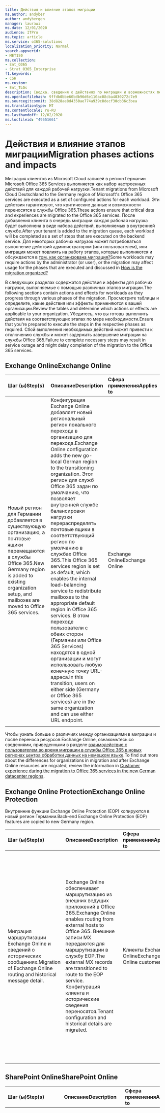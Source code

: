```yaml
---
title: Действия и влияние этапов миграции
ms.author: andyber
author: andybergen
manager: laurawi
ms.date: 12/01/2020
audience: ITPro
ms.topic: article
ms.service: o365-solutions
localization_priority: Normal
search.appverid:
- MET150
ms.collection:
- Ent_O365
- Strat_O365_Enterprise
f1.keywords:
- CSH
ms.custom:
- Ent_TLGs
description: Сводка. сведения о действиях по миграции и возможностях перехода от Microsoft Cloud Германии (Microsoft Cloud записей) к службам Office 365 в новом регионе для немецкого центра обработки данных.
ms.openlocfilehash: 9ffdb0bbe60bdb96d6e110ac08cba4030272c7e9
ms.sourcegitcommit: 38d828ae8d4350ae774a939c8decf30cb36c3bea
ms.translationtype: MT
ms.contentlocale: ru-RU
ms.lasthandoff: 12/02/2020
ms.locfileid: "49551661"
---
```

# <a name="migration-phases-actions-and-impacts"></a><span data-ttu-id="cecff-103">Действия и влияние этапов миграции</span><span class="sxs-lookup"><span data-stu-id="cecff-103">Migration phases actions and impacts</span></span>

<span data-ttu-id="cecff-104">Миграция клиентов из Microsoft Cloud записей в регион Германии Microsoft Office 365 Services выполняется как набор настроенных действий для каждой рабочей нагрузки.</span><span class="sxs-lookup"><span data-stu-id="cecff-104">Tenant migrations from Microsoft Cloud Deutschland to the Germany region of Microsoft's Office 365 services are executed as a set of configured actions for each workload.</span></span> <span data-ttu-id="cecff-105">Эти действия гарантируют, что критические данные и возможности переносятся в службы Office 365.</span><span class="sxs-lookup"><span data-stu-id="cecff-105">These actions ensure that critical data and experiences are migrated to the Office 365 services.</span></span> <span data-ttu-id="cecff-106">После добавления клиента в очередь миграции каждая рабочая нагрузка будет выполнена в виде набора действий, выполняемых в внутренней службе.</span><span class="sxs-lookup"><span data-stu-id="cecff-106">After your tenant is added to the migration queue, each workload will be completed as a set of steps that are executed on the backend service.</span></span> <span data-ttu-id="cecff-107">Для некоторых рабочих нагрузок может потребоваться выполнение действий администратором (или пользователем), или миграция может повлиять на работу этапов, которые выполняются и обсуждаются в [том, как организована миграция?](ms-cloud-germany-transition.md#how-is-the-migration-organized)</span><span class="sxs-lookup"><span data-stu-id="cecff-107">Some workloads may require actions by the administrator (or user), or the migration may affect usage for the phases that are executed and discussed in [How is the migration organized?](ms-cloud-germany-transition.md#how-is-the-migration-organized)</span></span>

<span data-ttu-id="cecff-108">В следующих разделах содержатся действия и эффекты для рабочих нагрузок, выполняемые с помощью различных этапов миграции.</span><span class="sxs-lookup"><span data-stu-id="cecff-108">The following sections contain actions and effects for workloads as they progress through various phases of the migration.</span></span> <span data-ttu-id="cecff-109">Просмотрите таблицы и определите, какие действия или эффекты применяются к вашей организации.</span><span class="sxs-lookup"><span data-stu-id="cecff-109">Review the tables and determine which actions or effects are applicable to your organization.</span></span> <span data-ttu-id="cecff-110">Убедитесь, что вы готовы выполнить действия на соответствующих этапах по мере необходимости.</span><span class="sxs-lookup"><span data-stu-id="cecff-110">Ensure that you're prepared to execute the steps in the respective phases as required.</span></span> <span data-ttu-id="cecff-111">Сбой выполнения необходимых действий может привести к отключению службы и может задержать завершение миграции на службы Office 365.</span><span class="sxs-lookup"><span data-stu-id="cecff-111">Failure to complete necessary steps may result in service outage and might delay completion of the migration to the Office 365 services.</span></span>

## <a name="exchange-online"></a><span data-ttu-id="cecff-112">Exchange Online</span><span class="sxs-lookup"><span data-stu-id="cecff-112">Exchange Online</span></span>

| <span data-ttu-id="cecff-113">Шаг (ы)</span><span class="sxs-lookup"><span data-stu-id="cecff-113">Step(s)</span></span> | <span data-ttu-id="cecff-114">Описание</span><span class="sxs-lookup"><span data-stu-id="cecff-114">Description</span></span> | <span data-ttu-id="cecff-115">Сфера применения</span><span class="sxs-lookup"><span data-stu-id="cecff-115">Applies to</span></span> | <span data-ttu-id="cecff-116">Влияние</span><span class="sxs-lookup"><span data-stu-id="cecff-116">Impact</span></span> |
|:-------|:-----|:-------|:-------|
| <span data-ttu-id="cecff-117">Новый регион для Германии добавляется в существующую организацию, а почтовые ящики перемещаются в службы Office 365.</span><span class="sxs-lookup"><span data-stu-id="cecff-117">New Germany region is added to existing organization setup, and mailboxes are moved to Office 365 services.</span></span> | <span data-ttu-id="cecff-118">Конфигурация Exchange Online добавляет новый региональный регион локального перехода в организацию для перехода.</span><span class="sxs-lookup"><span data-stu-id="cecff-118">Exchange Online configuration adds the new go-local German region to the transitioning organization.</span></span> <span data-ttu-id="cecff-119">Этот регион для служб Office 365 задан по умолчанию, что позволяет внутренней службе балансировки нагрузки перераспределять почтовые ящики в соответствующий регион по умолчанию в службах Office 365.</span><span class="sxs-lookup"><span data-stu-id="cecff-119">This Office 365 services region is set as default, which enables the internal load-balancing service to redistribute mailboxes to the appropriate default region in Office 365 services.</span></span> <span data-ttu-id="cecff-120">В этом переходе пользователи с обеих сторон (Германии или Office 365 Services) находятся в одной организации и могут использовать любую конечную точку URL-адреса.</span><span class="sxs-lookup"><span data-stu-id="cecff-120">In this transition, users on either side (Germany or Office 365 services) are in the same organization and can use either URL endpoint.</span></span> | <span data-ttu-id="cecff-121">Exchange Online</span><span class="sxs-lookup"><span data-stu-id="cecff-121">Exchange Online</span></span> | <span data-ttu-id="cecff-122">— Переход пользователей и служб с URL-адресов Германии на URL-адреса служб Office 365 ( `https://outlook.office365.com` ).</span><span class="sxs-lookup"><span data-stu-id="cecff-122">- Transition users and services from Germany URLs to Office 365 services URLs (`https://outlook.office365.com`).</span></span> <br><br> <span data-ttu-id="cecff-123">-Пользователи продолжат получать доступ к службе с помощью устаревших URL-адресов Германии во время миграции.</span><span class="sxs-lookup"><span data-stu-id="cecff-123">- Users will continue to access the service via legacy Germany URLs during the migration.</span></span> <span data-ttu-id="cecff-124">Немедленные действия не требуются.</span><span class="sxs-lookup"><span data-stu-id="cecff-124">No immediate action needed.</span></span> <br><br> <span data-ttu-id="cecff-125">-Пользователи должны приступить к работе с office.com Portal для компонентов Office Online (календарь, почта, люди).</span><span class="sxs-lookup"><span data-stu-id="cecff-125">- Users should begin to use the office.com portal for Office Online features (Calendar, Mail, People).</span></span> <span data-ttu-id="cecff-126">Переход к службам, которые еще не перенесены в службы Office 365, не будет работать до переноса.</span><span class="sxs-lookup"><span data-stu-id="cecff-126">Navigation to services that aren't yet migrated to Office 365 services won't function until migrated.</span></span> <br><br> <span data-ttu-id="cecff-127">-Outlook Web App не будет предоставлять доступ к общедоступным папкам во время миграции.</span><span class="sxs-lookup"><span data-stu-id="cecff-127">- Outlook Web App won't provide the public folder experience during migration.</span></span> |
|||||

<span data-ttu-id="cecff-128">Чтобы узнать больше о различиях между организациями в миграции и после переноса ресурсов Exchange Online, ознакомьтесь со сведениями, приведенными в разделе [взаимодействие с пользователем во время миграции в службы Office 365 в новых регионах центра обработки данных на немецком языке](ms-cloud-germany-transition-experience.md).</span><span class="sxs-lookup"><span data-stu-id="cecff-128">To find out more about the differences for organizations in migration and after Exchange Online resources are migrated, review the information in [Customer experience during the migration to Office 365 services in the new German datacenter regions](ms-cloud-germany-transition-experience.md).</span></span>

## <a name="exchange-online-protection"></a><span data-ttu-id="cecff-129">Exchange Online Protection</span><span class="sxs-lookup"><span data-stu-id="cecff-129">Exchange Online Protection</span></span>

<span data-ttu-id="cecff-130">Внутренние функции Exchange Online Protection (EOP) копируются в новый регион Германии.</span><span class="sxs-lookup"><span data-stu-id="cecff-130">Back-end Exchange Online Protection (EOP) features are copied to new Germany region.</span></span> 

| <span data-ttu-id="cecff-131">Шаг (ы)</span><span class="sxs-lookup"><span data-stu-id="cecff-131">Step(s)</span></span> | <span data-ttu-id="cecff-132">Описание</span><span class="sxs-lookup"><span data-stu-id="cecff-132">Description</span></span> | <span data-ttu-id="cecff-133">Сфера применения</span><span class="sxs-lookup"><span data-stu-id="cecff-133">Applies to</span></span> | <span data-ttu-id="cecff-134">Влияние</span><span class="sxs-lookup"><span data-stu-id="cecff-134">Impact</span></span> |
|:-------|:-----|:-------|:-------|
| <span data-ttu-id="cecff-135">Миграция маршрутизации Exchange Online и сведений о исторических сообщениях.</span><span class="sxs-lookup"><span data-stu-id="cecff-135">Migration of Exchange Online routing and historical message detail.</span></span> | <span data-ttu-id="cecff-136">Exchange Online обеспечивает маршрутизацию из внешних ведущих приложений в Office 365.</span><span class="sxs-lookup"><span data-stu-id="cecff-136">Exchange Online enables routing from external hosts to Office 365.</span></span> <span data-ttu-id="cecff-137">Внешние записи MX передаются для маршрутизации в службу EOP.</span><span class="sxs-lookup"><span data-stu-id="cecff-137">The external MX records are transitioned to route to the EOP service.</span></span> <span data-ttu-id="cecff-138">Конфигурация клиента и исторические сведения переносятся.</span><span class="sxs-lookup"><span data-stu-id="cecff-138">Tenant configuration and historical details are migrated.</span></span> | <span data-ttu-id="cecff-139">Клиенты Exchange Online</span><span class="sxs-lookup"><span data-stu-id="cecff-139">Exchange Online customers</span></span> | <span data-ttu-id="cecff-140">— Управляемые корпорацией Майкрософт DNS-записи обновляются с Office 365 Германии EOP до служб Office 365.</span><span class="sxs-lookup"><span data-stu-id="cecff-140">- Microsoft–managed DNS entries are updated from Office 365 Germany EOP to Office 365 services.</span></span> <br><br> <span data-ttu-id="cecff-141">— Клиенты должны подождать 30 дней после EOP двойной записи для миграции EOP.</span><span class="sxs-lookup"><span data-stu-id="cecff-141">- Customers should wait for 30 days after EOP dual write for EOP migration.</span></span> <span data-ttu-id="cecff-142">В противном случае могут возникать потери данных.</span><span class="sxs-lookup"><span data-stu-id="cecff-142">Otherwise, there may be data loss.</span></span> |
|||||

## <a name="sharepoint-online"></a><span data-ttu-id="cecff-143">SharePoint Online</span><span class="sxs-lookup"><span data-stu-id="cecff-143">SharePoint Online</span></span>

<!--

| Step(s) | Description | Applies to | Impact |
|:-------|:-----|:-------|:-------|
| SharePoint and OneDrive are transitioned. | SharePoint and OneDrive are migrated from Microsoft Cloud Deutschland to Office 365 services in this phase. Existing Microsoft Cloud Deutschland URLs are preserved (for example, `contoso.sharepoint.de`). Tokens that were issued by Microsoft Cloud Deutschland or Office 365 services are valid during the transition. | SharePoint customers | - Content will be read-only for two brief periods (less than x minutes) during migration. During this time, expect a "you can't edit content" banner in SharePoint. <br><br> - The search index won't be preserved, and may take up to 10 days to be rebuilt. <br><br> - SharePoint/OneDrive content will be read-only for two brief periods (less than x minutes) during migration. Users will see a "you can't edit content" banner briefly during this time. <br><br> - The search index may be unavailable while the index is rebuilt. During this period, search queries might not return complete results. <br><br> - Existing sites are preserved. |
|||||

--> 

| <span data-ttu-id="cecff-144">Шаг (ы)</span><span class="sxs-lookup"><span data-stu-id="cecff-144">Step(s)</span></span> | <span data-ttu-id="cecff-145">Описание</span><span class="sxs-lookup"><span data-stu-id="cecff-145">Description</span></span> | <span data-ttu-id="cecff-146">Сфера применения</span><span class="sxs-lookup"><span data-stu-id="cecff-146">Applies to</span></span> | <span data-ttu-id="cecff-147">Влияние</span><span class="sxs-lookup"><span data-stu-id="cecff-147">Impact</span></span> |
|:-------|:-----|:-------|:-------|
| <span data-ttu-id="cecff-148">SharePoint и OneDrive переходят.</span><span class="sxs-lookup"><span data-stu-id="cecff-148">SharePoint and OneDrive are transitioned.</span></span> | <span data-ttu-id="cecff-149">SharePoint и OneDrive переносятся из Microsoft Cloud записей в службы Office 365 на этом этапе.</span><span class="sxs-lookup"><span data-stu-id="cecff-149">SharePoint and OneDrive are migrated from Microsoft Cloud Deutschland to Office 365 services in this phase.</span></span> <span data-ttu-id="cecff-150">Существующие URL-адреса записей Microsoft Cloud сохраняются (например, `contoso.sharepoint.de` ).</span><span class="sxs-lookup"><span data-stu-id="cecff-150">Existing Microsoft Cloud Deutschland URLs are preserved (for example, `contoso.sharepoint.de`).</span></span> <span data-ttu-id="cecff-151">Маркеры, выпущенные корпорацией Майкрософт Cloud записей или Office 365 Services, действительны во время перехода.</span><span class="sxs-lookup"><span data-stu-id="cecff-151">Tokens that were issued by Microsoft Cloud Deutschland or Office 365 services are valid during the transition.</span></span> | <span data-ttu-id="cecff-152">Клиенты SharePoint</span><span class="sxs-lookup"><span data-stu-id="cecff-152">SharePoint customers</span></span> | <span data-ttu-id="cecff-153">— Контент будет доступен только для чтения в течение двух коротких периодов во время миграции.</span><span class="sxs-lookup"><span data-stu-id="cecff-153">- Content will be read-only for two brief periods during migration.</span></span> <span data-ttu-id="cecff-154">В течение этого времени вы можете запустить баннер "вы не можете редактировать контент" в SharePoint.</span><span class="sxs-lookup"><span data-stu-id="cecff-154">During this time, expect a "you can't edit content" banner in SharePoint.</span></span> <br><br> <span data-ttu-id="cecff-155">— Индекс поиска не будет сохранен и может потребоваться до 10 дней для перестроения.</span><span class="sxs-lookup"><span data-stu-id="cecff-155">- The search index won't be preserved, and may take up to 10 days to be rebuilt.</span></span> <br><br> <span data-ttu-id="cecff-156">-Контент SharePoint/OneDrive будет доступен только для чтения в течение двух коротких периодов во время миграции.</span><span class="sxs-lookup"><span data-stu-id="cecff-156">- SharePoint/OneDrive content will be read-only for two brief periods during migration.</span></span> <span data-ttu-id="cecff-157">В течение этого времени на короткое время в этом случае пользователи видят баннер "вы не можете редактировать контент".</span><span class="sxs-lookup"><span data-stu-id="cecff-157">Users will see a "you can't edit content" banner briefly during this time.</span></span> <br><br> <span data-ttu-id="cecff-158">— Индекс поиска может быть недоступен при перестроении индекса.</span><span class="sxs-lookup"><span data-stu-id="cecff-158">- The search index may be unavailable while the index is rebuilt.</span></span> <span data-ttu-id="cecff-159">В течение этого периода поисковые запросы могут не вернуть полные результаты.</span><span class="sxs-lookup"><span data-stu-id="cecff-159">During this period, search queries might not return complete results.</span></span> <br><br> <span data-ttu-id="cecff-160">— Существующие сайты сохраняются.</span><span class="sxs-lookup"><span data-stu-id="cecff-160">- Existing sites are preserved.</span></span> |
|||||


## <a name="skype-for-business-online"></a><span data-ttu-id="cecff-161">Skype для Бизнеса Онлайн</span><span class="sxs-lookup"><span data-stu-id="cecff-161">Skype for Business Online</span></span>

| <span data-ttu-id="cecff-162">Шаг (ы)</span><span class="sxs-lookup"><span data-stu-id="cecff-162">Step(s)</span></span> | <span data-ttu-id="cecff-163">Описание</span><span class="sxs-lookup"><span data-stu-id="cecff-163">Description</span></span> | <span data-ttu-id="cecff-164">Сфера применения</span><span class="sxs-lookup"><span data-stu-id="cecff-164">Applies to</span></span> | <span data-ttu-id="cecff-165">Влияние</span><span class="sxs-lookup"><span data-stu-id="cecff-165">Impact</span></span> |
|:-------|:-----|:-------|:-------|
| <span data-ttu-id="cecff-166">Перенос Skype для бизнеса в Teams.</span><span class="sxs-lookup"><span data-stu-id="cecff-166">Migration of Skype for Business to Teams.</span></span> | <span data-ttu-id="cecff-167">Клиенты Skype для бизнеса переносятся в Office 365 Services в Европе, а затем переходят на Microsoft Teams в Германии-регионах служб Office 365.</span><span class="sxs-lookup"><span data-stu-id="cecff-167">Existing Skype for Business customers are migrated to Office 365 services in Europe and then transitioned to Microsoft Teams in the Germany region of Office 365 services.</span></span> | <span data-ttu-id="cecff-168">Клиенты Skype для бизнеса</span><span class="sxs-lookup"><span data-stu-id="cecff-168">Skype for Business customers</span></span> | <span data-ttu-id="cecff-169">Пользователи не смогут войти в Skype для бизнеса на момент миграции.</span><span class="sxs-lookup"><span data-stu-id="cecff-169">- Users won't be able to sign in to Skype for Business on the migration date.</span></span> <span data-ttu-id="cecff-170">В течение десяти дней до миграции мы будем уведомлять конечных пользователей, используя встроенный в клиенте Skype для бизнеса, который они будут обновлены до Teams.</span><span class="sxs-lookup"><span data-stu-id="cecff-170">Ten days before migration, we'll notify end users via in-band on the Skype for Business client that they'll be upgraded to Teams.</span></span> <span data-ttu-id="cecff-171">Мы также добавим учетные данные в центре администрирования, чтобы эти изменения появлялись через 10 дней.</span><span class="sxs-lookup"><span data-stu-id="cecff-171">We'll also post in Admin Center that these changes will occur after the 10 days.</span></span> <br><br> <span data-ttu-id="cecff-172">— Конфигурация политики переносится.</span><span class="sxs-lookup"><span data-stu-id="cecff-172">- Policy configuration is migrated.</span></span> <br><br> <span data-ttu-id="cecff-173">-Пользователи будут перенесены в Teams и больше не будут иметь Skype для бизнеса после миграции.</span><span class="sxs-lookup"><span data-stu-id="cecff-173">- Users will be migrated to Teams and will no longer have Skype for Business after migration.</span></span> <br><br> <span data-ttu-id="cecff-174">— У пользователей должен быть установлен клиент Teams для настольных ПК.</span><span class="sxs-lookup"><span data-stu-id="cecff-174">- Users must have the Teams desktop client installed.</span></span> <span data-ttu-id="cecff-175">Установка будет выполняться в течение 10 дней с помощью политики в инфраструктуре Skype для бизнеса, но в случае неудачи пользователям по-прежнему потребуется скачать клиент или подключиться к поддерживаемому браузеру.</span><span class="sxs-lookup"><span data-stu-id="cecff-175">Installation will happen during the 10 days via policy on the Skype for Business infrastructure, but if this fails, users will still need to download the client or connect with a supported browser.</span></span> <br><br> <span data-ttu-id="cecff-176">— Контакты и собрания будут перенесены в Teams.</span><span class="sxs-lookup"><span data-stu-id="cecff-176">- Contacts and meetings will be migrated to Teams.</span></span> <br><br> <span data-ttu-id="cecff-177">Пользователи не смогут входить в Skype для бизнеса между переходами между службами времени в службы Office 365, а не до завершения DNS-записей клиентов.</span><span class="sxs-lookup"><span data-stu-id="cecff-177">- Users won't be able to sign in to Skype for Business between time service transitions to Office 365 services, and not until customer DNS entries are completed.</span></span> <br><br> <span data-ttu-id="cecff-178">-Контакты и существующие собрания продолжат работать как собрания Skype для бизнеса.</span><span class="sxs-lookup"><span data-stu-id="cecff-178">- Contacts and existing meetings will continue to function as Skype for Business meetings.</span></span> |
|||||
        
## <a name="subscription"></a><span data-ttu-id="cecff-179">Подписка</span><span class="sxs-lookup"><span data-stu-id="cecff-179">Subscription</span></span>

| <span data-ttu-id="cecff-180">Шаг (ы)</span><span class="sxs-lookup"><span data-stu-id="cecff-180">Step(s)</span></span> | <span data-ttu-id="cecff-181">Описание</span><span class="sxs-lookup"><span data-stu-id="cecff-181">Description</span></span> | <span data-ttu-id="cecff-182">Сфера применения</span><span class="sxs-lookup"><span data-stu-id="cecff-182">Applies to</span></span> | <span data-ttu-id="cecff-183">Влияние</span><span class="sxs-lookup"><span data-stu-id="cecff-183">Impact</span></span> |
|:-------|:-----|:-------|:-------|
| <span data-ttu-id="cecff-184">Мы не можем перенести клиентов без согласия пользователя.</span><span class="sxs-lookup"><span data-stu-id="cecff-184">We can't migrate customers without consent.</span></span> | <span data-ttu-id="cecff-185">Корпорация Майкрософт получает право на переносить данные одним из двух способов, что позволяет корпорации Майкрософт управлять переходом по данным и службам в экземпляре служб Office 365.</span><span class="sxs-lookup"><span data-stu-id="cecff-185">Microsoft gains the right to migrate in one of two ways, which enables Microsoft to orchestrate the transition of data and services to the Office 365 services instance.</span></span> <br> <span data-ttu-id="cecff-186">Администратору назначена миграция на основе Майкрософт.</span><span class="sxs-lookup"><span data-stu-id="cecff-186">The admin opts-in to the Microsoft-driven migration.</span></span> <br> <span data-ttu-id="cecff-187">Клиенты возобновляют все подписки в своем клиенте Microsoft Cloud записей после 1 мая 2020 г.</span><span class="sxs-lookup"><span data-stu-id="cecff-187">Customers renew any subscriptions in their Microsoft Cloud Deutschland tenant after May 1, 2020.</span></span> <span data-ttu-id="cecff-188">Мы будем уведомлять этих клиентов о миграции прямо в месяц, подождать 30 дней, чтобы дать пользователям возможность отменять, а затем напрямую отказаться от них, отслеживая в ICM.</span><span class="sxs-lookup"><span data-stu-id="cecff-188">We'll notify these customers of the migration right each month, wait 30 days to give customers a chance to cancel, and then directly opt-in, tracked in ICM.</span></span> | <span data-ttu-id="cecff-189">Все клиенты Office</span><span class="sxs-lookup"><span data-stu-id="cecff-189">All Office Customers</span></span> | <span data-ttu-id="cecff-190">— Клиент помечен как отправленный для миграции, а центр администрирования отображает подтверждение.</span><span class="sxs-lookup"><span data-stu-id="cecff-190">- Tenant is marked as consented for migration, and Admin Center displays confirmation.</span></span> <br><br> <span data-ttu-id="cecff-191">— Подтверждение публикуется в клиенте центра сообщений Cloud Германии.</span><span class="sxs-lookup"><span data-stu-id="cecff-191">- Acknowledgment is posted to Cloud Germany Message Center Tenant.</span></span> <span data-ttu-id="cecff-192">Настройка службы продолжается с конечных точек Microsoft Cloud записей.</span><span class="sxs-lookup"><span data-stu-id="cecff-192">Service configuration continues from Microsoft Cloud Deutschland endpoints.</span></span> <br><br> <span data-ttu-id="cecff-193">— Наблюдение за центром сообщений для обновления состояния фазы миграции.</span><span class="sxs-lookup"><span data-stu-id="cecff-193">- Monitor Message Center for updates on Migration phase status.</span></span> |
| <span data-ttu-id="cecff-194">Передаются подписки, а лицензии переназначаются.</span><span class="sxs-lookup"><span data-stu-id="cecff-194">Subscriptions are transferred, and licenses are reassigned.</span></span> | <span data-ttu-id="cecff-195">После перехода клиента в службы Office 365 соответствующие подписки на службы Office 365 приобретаются для перемещенных подписок Microsoft Cloud записей.</span><span class="sxs-lookup"><span data-stu-id="cecff-195">After the tenant is transitioned to Office 365 services, corresponding Office 365 services subscriptions are purchased for the transferred Microsoft Cloud Deutschland subscriptions.</span></span> <span data-ttu-id="cecff-196">Пользователям с назначенными лицензиями Microsoft Cloud записей будут назначены лицензии на службы Office 365.</span><span class="sxs-lookup"><span data-stu-id="cecff-196">Users with assigned Microsoft Cloud Deutschland licenses will be assigned Office 365 services licenses.</span></span> <span data-ttu-id="cecff-197">Устаревшие подписки Microsoft Cloud записей удаляются из клиента служб Office 365 по завершении.</span><span class="sxs-lookup"><span data-stu-id="cecff-197">Legacy Microsoft Cloud Deutschland subscriptions are removed from the Office 365 services tenant on completion.</span></span> | <span data-ttu-id="cecff-198">Все клиенты Office</span><span class="sxs-lookup"><span data-stu-id="cecff-198">All Office customers</span></span> | <span data-ttu-id="cecff-199">-Изменения, внесенные в существующие подписки, будут заблокированы (например, на время приобретения новых подписок или количества мест на них) на этом этапе.</span><span class="sxs-lookup"><span data-stu-id="cecff-199">- Changes to existing subscriptions will be blocked (for example, no new subscription purchases or seat count changes) during this phase.</span></span> <br><br> <span data-ttu-id="cecff-200">— Изменения назначения лицензий будут заблокированы.</span><span class="sxs-lookup"><span data-stu-id="cecff-200">- License assignment changes will be blocked.</span></span> <br><br> <span data-ttu-id="cecff-201">— Подписка Microsoft Cloud записей будет перенесена в соответствующую подписку на службы Office 365.</span><span class="sxs-lookup"><span data-stu-id="cecff-201">- The Microsoft Cloud Deutschland subscription will be migrated to corresponding Office 365 services subscription.</span></span> <span data-ttu-id="cecff-202">Служба Office 365, предоставляющих эту подписку корпорацией Майкрософт (также известной как _сопоставление предлагается_).</span><span class="sxs-lookup"><span data-stu-id="cecff-202">The Office 365 services offer of that subscription is defined by Microsoft (also known as _Offer mapping_).</span></span> <br><br> <span data-ttu-id="cecff-203">-Количество функций (планов обслуживания), предлагаемых службами Office 365, может быть больше, чем в исходной версии Microsoft Cloud записей.</span><span class="sxs-lookup"><span data-stu-id="cecff-203">- The number of features (service plans) offered by Office 365 services can be larger than in the original Microsoft Cloud Deutschland offer.</span></span> <span data-ttu-id="cecff-204">Пользовательские лицензии в службах Office 365 будут эквивалентны аналогичным функциям Microsoft Cloud записей (планам обслуживания).</span><span class="sxs-lookup"><span data-stu-id="cecff-204">User licenses in Office 365 services will be equivalently assigned to similar Microsoft Cloud Deutschland features (service plans).</span></span> <span data-ttu-id="cecff-205">Новым функциям будут автоматически назначены пользовательские лицензии для всех пользователей.</span><span class="sxs-lookup"><span data-stu-id="cecff-205">User licenses of all users will be automatically assigned to the new features.</span></span> <span data-ttu-id="cecff-206">Администратор должен выполнить явное действие, чтобы отключить эти лицензии, если это необходимо.</span><span class="sxs-lookup"><span data-stu-id="cecff-206">The admin needs to take an explicit action to disable those licenses, if needed.</span></span> <br><br> <span data-ttu-id="cecff-207">-По завершении миграции подписки в портале администрирования Office 365 будут отображаться как службы Office 365, так и подписки на Германии, в которых состояние подписки "Германия" считается _неподготовленным_.</span><span class="sxs-lookup"><span data-stu-id="cecff-207">- When subscription migration is complete, both Office 365 services and Germany subscriptions will be visible in the Office 365 Admin Portal, with the status of Germany subscriptions as _deprovisioned_.</span></span> <br><br> <span data-ttu-id="cecff-208">— Пользователи будут переназначены лицензии, связанные с новыми подписками на службы Office 365.</span><span class="sxs-lookup"><span data-stu-id="cecff-208">- Users will be reassigned licenses that are tied to the new Office 365 services subscriptions.</span></span> <span data-ttu-id="cecff-209">Все клиентские процессы, которые имеют зависимости от подписки на Германии или номера GUID SKU, будут нарушены и нуждаются в пересмотре с предложением служб Office 365.</span><span class="sxs-lookup"><span data-stu-id="cecff-209">Any customer processes that have dependencies on Germany subscriptions or SKU GUIDs will be broken and need to be revised with the Office 365 services offering.</span></span> <br><br> <span data-ttu-id="cecff-210">-Новые подписки в службах Office 365 будут приобретены с новым термином (ежемесячно/ежеквартально/ежегодно), и клиент будет получать пропорциональное возмещение за неиспользуемое сальдо подписки Microsoft Cloud записей.</span><span class="sxs-lookup"><span data-stu-id="cecff-210">- New subscriptions in the Office 365 services will be purchased with the new term (monthly/quarterly/yearly), and the customer will receive a prorated refund for the unused balance of the Microsoft Cloud Deutschland subscription.</span></span> <br><br> <span data-ttu-id="cecff-211">— Партнерские клиенты Microsoft Cloud записей не будут перенесены.</span><span class="sxs-lookup"><span data-stu-id="cecff-211">- Partner Microsoft Cloud Deutschland tenants won't be migrated.</span></span> <span data-ttu-id="cecff-212">Клиенты CSP будут перенесены в службы Office 365 в новом клиенте служб Office 365 для одного и того же партнера.</span><span class="sxs-lookup"><span data-stu-id="cecff-212">CSP customers will be migrated to Office 365 services under the new Office 365 services tenant of the same partner.</span></span> <span data-ttu-id="cecff-213">После миграции клиентов партнер может управлять этим клиентом только из клиента Office 365 Services.</span><span class="sxs-lookup"><span data-stu-id="cecff-213">After customer migration, the partner can manage this customer only from the Office 365 services tenant.</span></span> <br><br> <span data-ttu-id="cecff-214">— Доступны дополнительные функции (например, Microsoft Planner и Microsoft Flow), если она не отключена администратором клиента. Сведения об отключении планов обслуживания, назначенных лицензиям пользователей, приведены в [статье Отключение доступа к службам Microsoft 365 при назначении пользовательских лицензий](disable-access-to-services-while-assigning-user-licenses.md).</span><span class="sxs-lookup"><span data-stu-id="cecff-214">- Additional functionality is available (for example, Microsoft Planner and Microsoft Flow), unless disabled by tenant admin. For information about how to disable service plans that are assigned to users' licenses, see [Disable access to Microsoft 365 services while assigning user licenses](disable-access-to-services-while-assigning-user-licenses.md).</span></span>  |
|||||

## <a name="next-step"></a><span data-ttu-id="cecff-215">Следующий этап</span><span class="sxs-lookup"><span data-stu-id="cecff-215">Next step</span></span>

[<span data-ttu-id="cecff-216">Выполнение дополнительных предварительных действий</span><span class="sxs-lookup"><span data-stu-id="cecff-216">Perform additional pre-work</span></span>](ms-cloud-germany-transition-add-pre-work.md)

## <a name="more-information"></a><span data-ttu-id="cecff-217">Дополнительные сведения</span><span class="sxs-lookup"><span data-stu-id="cecff-217">More information</span></span>

<span data-ttu-id="cecff-218">Начало работы:</span><span class="sxs-lookup"><span data-stu-id="cecff-218">Getting started:</span></span>

- [<span data-ttu-id="cecff-219">Миграция из Microsoft Cloud записей в службы Office 365 в новых регионах центра обработки данных на немецком языке</span><span class="sxs-lookup"><span data-stu-id="cecff-219">Migration from Microsoft Cloud Deutschland to Office 365 services in the new German datacenter regions</span></span>](ms-cloud-germany-transition.md)
- [<span data-ttu-id="cecff-220">Помощь по миграции Microsoft Cloud Deutschland</span><span class="sxs-lookup"><span data-stu-id="cecff-220">Microsoft Cloud Deutschland Migration Assistance</span></span>](https://aka.ms/germanymigrateassist)
- [<span data-ttu-id="cecff-221">Как принять участие в миграции</span><span class="sxs-lookup"><span data-stu-id="cecff-221">How to opt-in for migration</span></span>](ms-cloud-germany-migration-opt-in.md)
- [<span data-ttu-id="cecff-222">Взаимодействие с пользователем во время миграции</span><span class="sxs-lookup"><span data-stu-id="cecff-222">Customer experience during the migration</span></span>](ms-cloud-germany-transition-experience.md)

<span data-ttu-id="cecff-223">Перемещение по переходу:</span><span class="sxs-lookup"><span data-stu-id="cecff-223">Moving through the transition:</span></span>

- [<span data-ttu-id="cecff-224">Дополнительные предварительные действия</span><span class="sxs-lookup"><span data-stu-id="cecff-224">Additional pre-work</span></span>](ms-cloud-germany-transition-add-pre-work.md)
- <span data-ttu-id="cecff-225">Дополнительные сведения о [службах](ms-cloud-germany-transition-add-general.md), [устройствах](ms-cloud-germany-transition-add-devices.md), [опыте](ms-cloud-germany-transition-add-experience.md)и службах [федерации Active Directory](ms-cloud-germany-transition-add-adfs.md).</span><span class="sxs-lookup"><span data-stu-id="cecff-225">Additional information for [services](ms-cloud-germany-transition-add-general.md), [devices](ms-cloud-germany-transition-add-devices.md), [experiences](ms-cloud-germany-transition-add-experience.md), and [AD FS](ms-cloud-germany-transition-add-adfs.md).</span></span>

<span data-ttu-id="cecff-226">Облачные приложения:</span><span class="sxs-lookup"><span data-stu-id="cecff-226">Cloud apps:</span></span>

- [<span data-ttu-id="cecff-227">Сведения о программе миграции Dynamics 365</span><span class="sxs-lookup"><span data-stu-id="cecff-227">Dynamics 365 migration program information</span></span>](https://aka.ms/d365ceoptin)
- [<span data-ttu-id="cecff-228">Сведения о программе миграции Power BI</span><span class="sxs-lookup"><span data-stu-id="cecff-228">Power BI migration program information</span></span>](https://aka.ms/pbioptin)
- [<span data-ttu-id="cecff-229">Начало перехода на Microsoft Teams</span><span class="sxs-lookup"><span data-stu-id="cecff-229">Getting started with your Microsoft Teams upgrade</span></span>](https://aka.ms/SkypeToTeams-Home)
